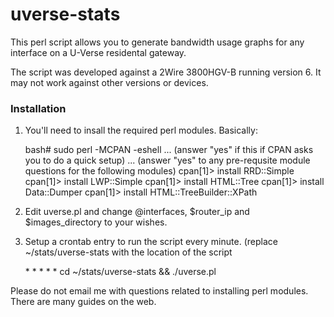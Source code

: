 # uverse-stats

This perl script allows you to generate bandwidth usage graphs for any interface on a U-Verse residental gateway.

The script was developed against a 2Wire 3800HGV-B running version 6. It may not work against other versions or devices.

### Installation
1. You'll need to insall the required perl modules. Basically:

    bash# sudo perl -MCPAN -eshell
    ... (answer "yes" if this if CPAN asks you to do a quick setup)
    ... (answer "yes" to any pre-requsite module questions for the following modules)
    cpan[1]> install RRD::Simple
    cpan[1]> install LWP::Simple
    cpan[1]> install HTML::Tree
    cpan[1]> install Data::Dumper
    cpan[1]> install HTML::TreeBuilder::XPath

2. Edit uverse.pl and change @interfaces, $router_ip and $images_directory to your wishes.

3. Setup a crontab entry to run the script every minute. (replace ~/stats/uverse-stats with the location of the script

    \* \* \* \* \* cd ~/stats/uverse-stats && ./uverse.pl

Please do not email me with questions related to installing perl modules. There are many guides on the web.
